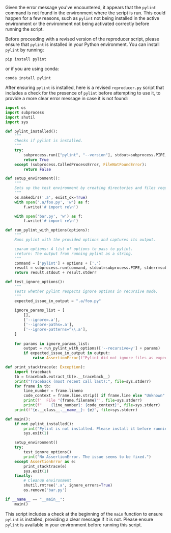 Given the error message you've encountered, it appears that the `pylint` command is not found in the environment where the script is run. This could happen for a few reasons, such as `pylint` not being installed in the active environment or the environment not being activated correctly before running the script.

Before proceeding with a revised version of the reproducer script, please ensure that `pylint` is installed in your Python environment. You can install `pylint` by running:

```shell
pip install pylint
```

or if you are using conda:

```shell
conda install pylint
```

After ensuring `pylint` is installed, here is a revised `reproducer.py` script that includes a check for the presence of `pylint` before attempting to use it, to provide a more clear error message in case it is not found:

```python
import os
import subprocess
import shutil
import sys

def pylint_installed():
    """
    Checks if pylint is installed.
    """
    try:
        subprocess.run(["pylint", "--version"], stdout=subprocess.PIPE, stderr=subprocess.PIPE, check=True)
        return True
    except (subprocess.CalledProcessError, FileNotFoundError):
        return False

def setup_environment():
    """
    Sets up the test environment by creating directories and files required for the test.
    """
    os.makedirs('.a', exist_ok=True)
    with open('.a/foo.py', 'w') as f:
        f.write('# import re\n')

    with open('bar.py', 'w') as f:
        f.write('# import re\n')

def run_pylint_with_options(options):
    """
    Runs pylint with the provided options and captures its output.

    :param options: A list of options to pass to pylint.
    :return: The output from running pylint as a string.
    """
    command = ['pylint'] + options + ['.']
    result = subprocess.run(command, stdout=subprocess.PIPE, stderr=subprocess.PIPE, text=True)
    return result.stdout + result.stderr

def test_ignore_options():
    """
    Tests whether pylint respects ignore options in recursive mode.
    """
    expected_issue_in_output = ".a/foo.py"
    
    ignore_params_list = [
        [],
        ['--ignore=.a'],
        ['--ignore-paths=.a'],
        ['--ignore-patterns=^\\.a'],
    ]
    
    for params in ignore_params_list:
        output = run_pylint_with_options(['--recursive=y'] + params)
        if expected_issue_in_output in output:
            raise AssertionError(f"Pylint did not ignore files as expected with options: {' '.join(params)}")

def print_stacktrace(e: Exception):
    import traceback
    tb = traceback.extract_tb(e.__traceback__)
    print("Traceback (most recent call last):", file=sys.stderr)
    for frame in tb:
        line_number = frame.lineno
        code_context = frame.line.strip() if frame.line else "Unknown"
        print(f'  File "{frame.filename}"', file=sys.stderr)
        print(f"    {line_number}: {code_context}", file=sys.stderr)
    print(f"{e.__class__.__name__}: {e}", file=sys.stderr)

def main():
    if not pylint_installed():
        print("Pylint is not installed. Please install it before running this script.", file=sys.stderr)
        sys.exit(1)

    setup_environment()
    try:
        test_ignore_options()
        print("No AssertionError. The issue seems to be fixed.")
    except AssertionError as e:
        print_stacktrace(e)
        sys.exit(1)
    finally:
        # Cleanup environment
        shutil.rmtree('.a', ignore_errors=True)
        os.remove('bar.py')

if __name__ == "__main__":
    main()
```

This script includes a check at the beginning of the `main` function to ensure `pylint` is installed, providing a clear message if it is not. Please ensure `pylint` is available in your environment before running this script.